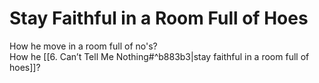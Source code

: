 # Stay Faithful in a Room Full of Hoes

How he move in a room full of no's?  
How he [[6. Can’t Tell Me Nothing#^b883b3|stay faithful in a room full of hoes]]?  
